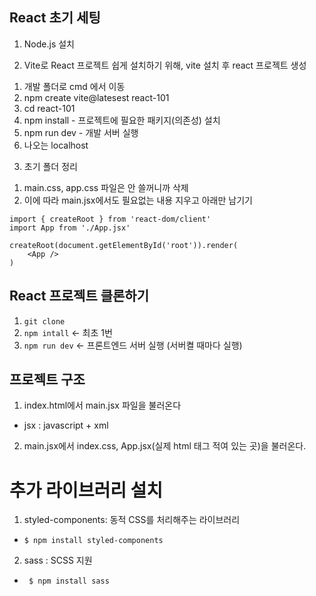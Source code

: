 ## React 초기 세팅

1. Node.js 설치

2. Vite로 React 프로젝트 쉽게 설치하기 위해, vite 설치 후 react 프로젝트 생성
1) 개발 폴더로 cmd 에서 이동
2) npm create vite@latesest react-101
3) cd react-101
4) npm install - 프로젝트에 필요한 패키지(의존성) 설치
5) npm run dev - 개발 서버 실행
6) 나오는 localhost

3. 초기 폴더 정리
1) main.css, app.css 파일은 안 쓸꺼니까 삭제
2) 이에 따라 main.jsx에서도 필요없는 내용 지우고 아래만 남기기
```
import { createRoot } from 'react-dom/client'
import App from './App.jsx'

createRoot(document.getElementById('root')).render(
    <App />
)

```


## React 프로젝트 클론하기
1. `git clone`
2. `npm intall` <- 최초 1번
3. `npm run dev` <- 프론트엔드 서버 실행 (서버켤 때마다 실행)



## 프로젝트 구조
1. index.html에서 main.jsx 파일을 불러온다
- jsx : javascript + xml

2. main.jsx에서 index.css, App.jsx(실제 html 태그 적여 있는 곳)을 불러온다.


# 추가 라이브러리 설치
1. styled-components: 동적 CSS를 처리해주는 라이브러리
- `$ npm install styled-components`
2. sass : SCSS 지원
- ` $ npm install sass`